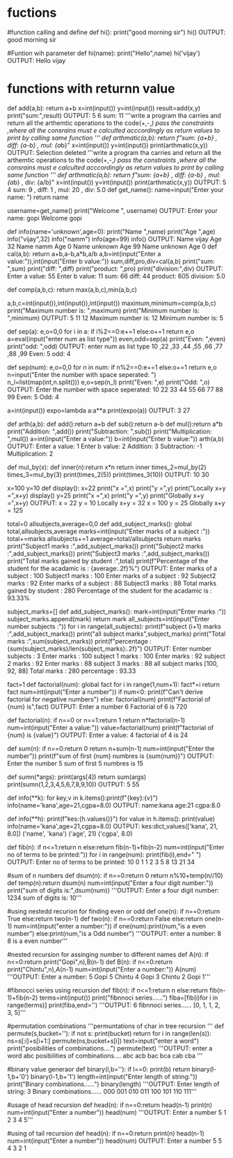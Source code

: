 # fuctions
#function calling and define
def hi():
    print("good morning sir")
hi()
OUTPUT:
good morning sir

#Funtion wih parameter
def hi(name):
    print("Hello",name)
hi('vijay')
OUTPUT:
Hello vijay

# functions with returnn value
def add(a,b):
    return a+b
x=int(input())
y=int(input())
result=add(x,y)
print("sum:",result)
OUTPUT:
 5
 6
sum: 11
'''write a program tha carries and return all the arthemtic operations to the code(+,-,*)
pass the constraints ,where all the consrains must e calculted acccordingly as return values
to print by calling same function '''
def arthmatic(a,b):
    return f"sum: {a+b} , diff: {a-b} , mul: {a*b}"
x=int(input())
y=int(input())
print(arthmatic(x,y))
OUTPUT:
Selection deleted
'''write a program tha carries and return all the arthemtic operations to the code(+,-,*)
pass the constraints ,where all the consrains must e calculted acccordingly as return values
to print by calling same function '''
def arthmatic(a,b):
    return f"sum: {a+b} , diff: {a-b} , mul: {a*b} , div: {a/b}"
x=int(input())
y=int(input())
print(arthmatic(x,y))
OUTPUT:
 5
 4
sum: 9 , diff: 1 , mul: 20 , div: 5.0
 def get_name():
     name=input("Enter your name: ")
     return name
     
username=get_name()
print("Welcome ", username)
OUTPUT:
Enter your name:  gopi
Welcome  gopi

def info(name='unknown',age=0):
    print("Name ",name)
    print("Age ",age)
info("vijay",32)
info("namm")
info(age=99)
info()
OUTPUT:
Name  vijay
Age  32
Name  namm
Age  0
Name  unknown
Age  99
Name  unknown
Age  0
def cal(a,b):
    return a+b,a-b,a*b,a/b
a,b=int(input("Enter a value:")),int(input("Enter b value:"))
sum,diff,pro,div=cal(a,b)
print("sum: ",sum)
print("diff: ",diff)
print("product: ",pro)
print("division:",div)
OUTPUT:
Enter a value: 55
Enter b value: 11
sum:  66
diff:  44
product:  605
division: 5.0

def comp(a,b,c):
    return max(a,b,c),min(a,b,c)

a,b,c=int(input()),int(input()),int(input())
maximum,minimum=comp(a,b,c)
print("Maximum number is: ",maximum)
print("Minimum number is: ",minimum)
OUTPUT:
 5
 11
 12
Maximum number is:  12
Minimum number is:  5

def sep(a):
    e,o=0,0
    for i in a:
        if i%2==0:e+=1
        else:o+=1
    return e,o 
a=eval(input("enter num as list type"))
even,odd=sep(a)
print("Even: ",even)
print("odd: ",odd)
OUTPUT:
enter num as list type 10 ,22 ,33 ,44  ,55 ,66 ,77 ,88 ,99
Even:  5
odd:  4

def sep(num):
    e,o=0,0
    for n in num:
        if n%2==0:e+=1
        else:o+=1
    return e,o
n=input("Enter the number with space seperated: ")
n_l=list(map(int,n.split()))
e,o=sep(n_l)
print("Even: ",e)
print("Odd: ",o)
OUTPUT:
Enter the number with space seperated:  10 22 33 44  55 66 77 88 99
Even:  5
Odd:  4

a=int(input())
expo=lambda a:a**a
print(expo(a))
OUTPUT:
 3
27

def arth(a,b):
    def add():return a+b
    def sub():return a-b
    def mul():return a*b
    print("Addition: ",add())
    print("Subtraction: ",sub())
    print("Multiplication: ",mul())
a=int(input("Enter a value:"))
b=int(input("Enter b value:"))
arth(a,b)
OUTPUT:
Enter a value: 1
Enter b value: 2
Addition:  3
Subtraction:  -1
Multiplication:  2

def mul_by(x):
    def inner(n):return x*n
    return inner
times_2=mul_by(2)
times_3=mul_by(3)
print(times_2(5))
print(times_3(10))
OUTPUT:
10
30

x=100
y=10
def display():
    x=22
    print("x =",x)
    print("y =",y)
    print("Locally x+y =",x+y)
display()
y=25
print("x =",x)
print("y =",y)
print("Globally x+y =",x+y)
OUTPUT:
x = 22
y = 10
Locally x+y = 32
x = 100
y = 25
Globally x+y = 125

total=0
allsubjects,average=0,0
def add_subject_marks():
    global total,allsubjects,average
    marks=int(input("Enter marks of a subject :"))
    total+=marks
    allsubjects+=1
    average=total/allsubjects
    return marks
print("Subject1 marks :",add_subject_marks())
print("Subject2 marks :",add_subject_marks())
print("Subject3 marks :",add_subject_marks())
print("Total marks gained by student :",total)
print(f"Percentage of the student for the acadamic is : {average:.2f}%")
OUTPUT:
Enter marks of a subject : 100
Subject1 marks : 100
Enter marks of a subject : 92
Subject2 marks : 92
Enter marks of a subject : 88
Subject3 marks : 88
Total marks gained by student : 280
Percentage of the student for the acadamic is : 93.33%

subject_marks=[]
def add_subject_marks():
    mark=int(input("Enter marks :"))
    subject_marks.append(mark)
    return mark
all_subjects=int(input("Enter number subjects :"))
for i in range(all_subjects):
    print(f"subject {i+1} marks :",add_subject_marks())
print("all subject marks",subject_marks)
print("Total marks :",sum(subject_marks))
print(f"percentage : {sum(subject_marks)/len(subject_marks):.2f}")
OUTPUT:
Enter number subjects : 3
Enter marks : 100
subject 1 marks : 100
Enter marks : 92
subject 2 marks : 92
Enter marks : 88
subject 3 marks : 88
all subject marks [100, 92, 88]
Total marks : 280
percentage : 93.33

fact=1
def factorial(num):
    global fact
    for i in range(1,num+1):
        fact*=i
    return fact
num=int(input("Enter a number"))
if num<0:
    print(f"Can't derive factorial for negative numbers")
else:
    factorial(num)
    print(f"Factorial of {num} is",fact) 
OUTPUT:
Enter a number 6
Factorial of 6 is 720

def factorial(n):
    if n==0 or n==1:return 1
    return n*factorial(n-1)
num=int(input("Enter a value:"))
value=factorial(num)
print(f"factorial of {num} is {value}")
OUTPUT:
Enter a value: 4
factorial of 4 is 24

def sum(n):
    if n==0:return 0
    return n+sum(n-1)
num=int(input("Enter the number"))
print(f"sum of first {num} numbres is {sum(num)}")
OUTPUT:
Enter the number 5
sum of first 5 numbres is 15

def sumn(*args):
    print(args[4])
    return sum(args)
print(sumn(1,2,3,4,5,6,7,8,9,10))
OUTPUT:
5
55

def info(**k):
    for key,v in k.items():print(f"{key}:{v}")
info(name='kana',age=21,cgpa=8.0)
OUTPUT:
name:kana
age:21
cgpa:8.0

def info(**h):
    print(f"kes:{h.values()}")
    for value in h.items():
        print(value)
info(name='kana',age=21,cgpa=8.0)
OUTPUT:
kes:dict_values(['kana', 21, 8.0])
('name', 'kana')
('age', 21)
('cgpa', 8.0)

def fib(n):
    if n<=1:return n
    else:return fib(n-1)+fib(n-2)
num=int(input("Enter no of terms to be printed:"))
for i in range(num):
    print(fib(i),end=" ")
OUTPUT:
Enter no of terms to be printed: 10
0 1 1 2 3 5 8 13 21 34

#sum of n numbers
def dsum(n):
    if n==0:return 0
    return n%10+temp(n//10)
def temp(n):return dsum(n)
num=int(input("Enter a four digit number:"))
print("sum of digits is:",dsum(num))
'''OUTPUT:
Enter a four digit number: 1234
sum of digits is: 10'''

#using nestedd recurion for finding even or odd
def one(n):
    if n==0:return True
  else:return two(n-1)
def two(n):
    if n==0:return False
    else:return one(n-1)
num=int(input("enter a number:"))
if one(num):print(num,"is a even number")
else:print(num,"is a Odd number")
'''OUTPUT:
enter a number: 8
8 is a even number'''

#nested recursion for assinging number to different names
def A(n):
    if n<=0:return
    print("Gopi",n),B(n-1)
def B(n):
    if n<=0:return
    print("Chintu",n),A(n-1)
num=int(input("Enter a number:"))
A(num)
'''OUTPUT:
Enter a number: 5
Gopi 5
Chintu 4
Gopi 3
Chintu 2
Gopi 1'''

#fibnocci series using recursion
def fib(n):
    if n<=1:return n
    else:return fib(n-1)+fib(n-2)
terms=int(input())
print("fibnnoci series......")
fiba=[fib(i)for i in range(terms)]
print(fiba,end='')
'''OUTPUT:
6
fibnnoci series......
[0, 1, 1, 2, 3, 5]'''

#permutation combinations
'''permuntations of char in tree recursion '''
def permute(s,bucket=''):
    if not s:
        print(bucket)
        return
    for i in range(len(s)):
        ns=s[:i]+s[i+1:]
        permute(ns,bucket+s[i])
text=input("enter a word")
print("posibilities of combinations....")
permute(text)
'''OUTPUT:
enter a word abc
posibilities of combinations....
abc
acb
bac
bca
cab
cba '''

#binary value generaor
def binary(l,b=''):
    if l==0:
        print(b)
        return
    binary(l-1,b+'0')
    binary(l-1,b+'1')
length=int(input("Enter length of string:"))
print("Binary combinations......")
binary(length)
'''OUTPUT:
Enter length of string: 3
Binary combinations......
000
001
010
011
100
101
110
111'''

#usage of head recursion
def head(n):
    if n==0:return
    head(n-1)
    print(n)
num=int(input("Enter a number"))
head(num)
'''OUTPUT:
Enter a number 5
1
2
3
4
5'''

#using of tail recursion
def head(n):
    if n==0:return
    print(n)
    head(n-1)
num=int(input("Enter a number"))
head(num)
OUTPUT:
Enter a number 5
5
4
3
2
1

